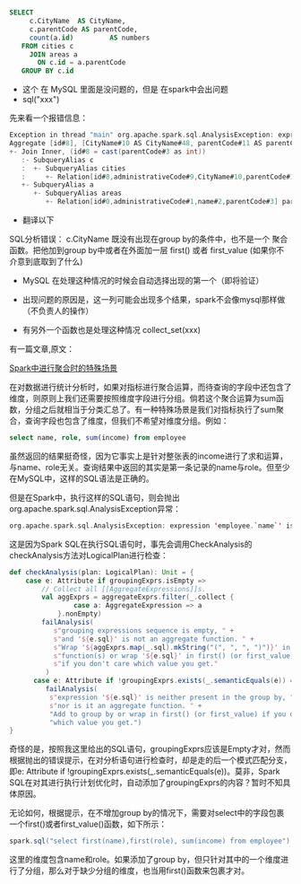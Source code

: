 # 

```sql
SELECT
     c.CityName  AS CityName,
     c.parentCode AS parentCode,
     count(a.id)         AS numbers
   FROM cities c
     JOIN areas a
       ON c.id = a.parentCode
   GROUP BY c.id
```

- 这个 在 MySQL 里面是没问题的，但是 在spark中会出问题
- sql("xxx")

先来看一个报错信息：
```scala
Exception in thread "main" org.apache.spark.sql.AnalysisException: expression 'c.`CityName`' is neither present in the group by, nor is it an aggregate function. Add to group by or wrap in first() (or first_value) if you don't care which value you get.;;
Aggregate [id#8], [CityName#10 AS CityName#48, parentCode#11 AS parentCode#49, count(id#0) AS numbers#50L]
+- Join Inner, (id#8 = cast(parentCode#3 as int))
   :- SubqueryAlias c
   :  +- SubqueryAlias cities
   :     +- Relation[id#8,administrativeCode#9,CityName#10,parentCode#11] parquet
   +- SubqueryAlias a
      +- SubqueryAlias areas
         +- Relation[id#0,administrativeCode#1,name#2,parentCode#3] parquet
```

- 翻译以下

SQL分析错误： c.CityName 既没有出现在group by的条件中，也不是一个 聚合函数。把他加到group by中或者在外面加一层 first() 或者 first_value (如果你不介意到底取到了什么)

- MySQL 在处理这种情况的时候会自动选择出现的第一个（即将验证）

- 出现问题的原因是，这一列可能会出现多个结果，spark不会像mysql那样做（不负责人的操作）

- 有另外一个函数也是处理这种情况 collect_set(xxx)


有一篇文章,原文：

[Spark中进行聚合时的特殊场景](http://zhangyi.farbox.com/post/framework/special-case-of-aggregation-in-spark)

在对数据进行统计分析时，如果对指标进行聚合运算，而待查询的字段中还包含了维度，则原则上我们还需要按照维度字段进行分组。倘若这个聚合运算为sum函数，分组之后就相当于分类汇总了。有一种特殊场景是我们对指标执行了sum聚合，查询字段也包含了维度，但我们不希望对维度分组。例如：
```sql
select name, role, sum(income) from employee
```
虽然返回的结果挺奇怪，因为它事实上是针对整张表的income进行了求和运算，与name、role无关。查询结果中返回的其实是第一条记录的name与role。但至少在MySQL中，这样的SQL语法是正确的。

但是在Spark中，执行这样的SQL语句，则会抛出org.apache.spark.sql.AnalysisException异常：
```scala
org.apache.spark.sql.AnalysisException: expression 'employee.`name`' is neither present in the group by, nor is it an aggregate function. Add to group by or wrap in first() (or first_value) if you don't care which value you get.
```
这是因为Spark SQL在执行SQL语句时，事先会调用CheckAnalysis的checkAnalysis方法对LogicalPlan进行检查：

```scala
def checkAnalysis(plan: LogicalPlan): Unit = {
    case e: Attribute if groupingExprs.isEmpty =>
        // Collect all [[AggregateExpressions]]s.
        val aggExprs = aggregateExprs.filter(_.collect {
                case a: AggregateExpression => a
            }.nonEmpty)
        failAnalysis(
           s"grouping expressions sequence is empty, " +
           s"and '${e.sql}' is not an aggregate function. " +
           s"Wrap '${aggExprs.map(_.sql).mkString("(", ", ", ")")}' in windowing " +
           s"function(s) or wrap '${e.sql}' in first() (or first_value) " +
           s"if you don't care which value you get."
         )
      case e: Attribute if !groupingExprs.exists(_.semanticEquals(e)) =>
         failAnalysis(
          s"expression '${e.sql}' is neither present in the group by, " +
          s"nor is it an aggregate function. " +
          "Add to group by or wrap in first() (or first_value) if you don't care " +
          "which value you get.")
}
```

奇怪的是，按照我这里给出的SQL语句，groupingExprs应该是Empty才对，然而根据抛出的错误提示，在对分析语句进行检查时，却是走的后一个模式匹配分支，即e: Attribute if !groupingExprs.exists(_.semanticEquals(e))。莫非，Spark SQL在对其进行执行计划优化时，自动添加了groupingExprs的内容？暂时不知具体原因。

无论如何，根据提示，在不增加group by的情况下，需要对select中的字段包裹一个first()或者first_value()函数，如下所示：

```scala
spark.sql("select first(name),first(role), sum(income) from employee")
```
这里的维度包含name和role。如果添加了group by，但只针对其中的一个维度进行了分组，那么对于缺少分组的维度，也当用first()函数来包裹才对。

